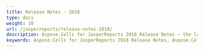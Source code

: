 ```yaml
---
title: Release Notes - 2018
type: docs
weight: 10
url: /jasperreports/release-notes-2018/
description: Aspose.Cells for JasperReports 2018 Release Notes – the latest enhancements, new features, and fixes.
keywords: Aspose.Cells for JasperReports 2018 Release Notes, Aspose.Cells for JasperReports 2018 updates and fixes
---
```



